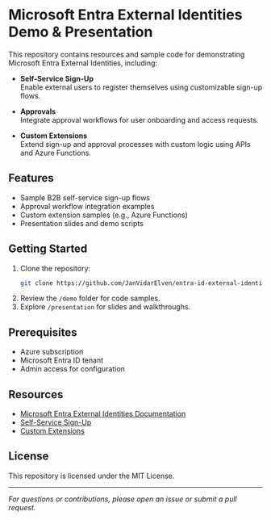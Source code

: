 # Microsoft Entra External Identities Demo & Presentation

This repository contains resources and sample code for demonstrating Microsoft Entra External Identities, including:

- **Self-Service Sign-Up**  
    Enable external users to register themselves using customizable sign-up flows.

- **Approvals**  
    Integrate approval workflows for user onboarding and access requests.

- **Custom Extensions**  
    Extend sign-up and approval processes with custom logic using APIs and Azure Functions.

## Features

- Sample B2B self-service sign-up flows
- Approval workflow integration examples
- Custom extension samples (e.g., Azure Functions)
- Presentation slides and demo scripts

## Getting Started

1. Clone the repository:
     ```bash
     git clone https://github.com/JanVidarElven/entra-id-external-identities.git
     ```
2. Review the `/demo` folder for code samples.
3. Explore `/presentation` for slides and walkthroughs.

## Prerequisites

- Azure subscription
- Microsoft Entra ID tenant
- Admin access for configuration

## Resources

- [Microsoft Entra External Identities Documentation](https://learn.microsoft.com/en-us/azure/active-directory/external-identities/)
- [Self-Service Sign-Up](https://learn.microsoft.com/en-us/azure/active-directory/external-identities/self-service-sign-up)
- [Custom Extensions](https://learn.microsoft.com/en-us/azure/active-directory/external-identities/custom-extension)

## License

This repository is licensed under the MIT License.

---

*For questions or contributions, please open an issue or submit a pull request.*